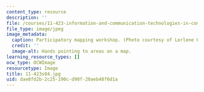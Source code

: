 ```yaml
---
content_type: resource
description: ''
file: /courses/11-423-information-and-communication-technologies-in-community-development-spring-2004/dae8fd2b2c25190cd90f20aeb48f6d1a_11-423s04.jpg
file_type: image/jpeg
image_metadata:
  caption: Participatory mapping workshop. (Photo courtesy of Lorlene Hoyt.)
  credit: ''
  image-alt: Hands pointing to areas on a map.
learning_resource_types: []
ocw_type: OCWImage
resourcetype: Image
title: 11-423s04.jpg
uid: dae8fd2b-2c25-190c-d90f-20aeb48f6d1a
---
```

